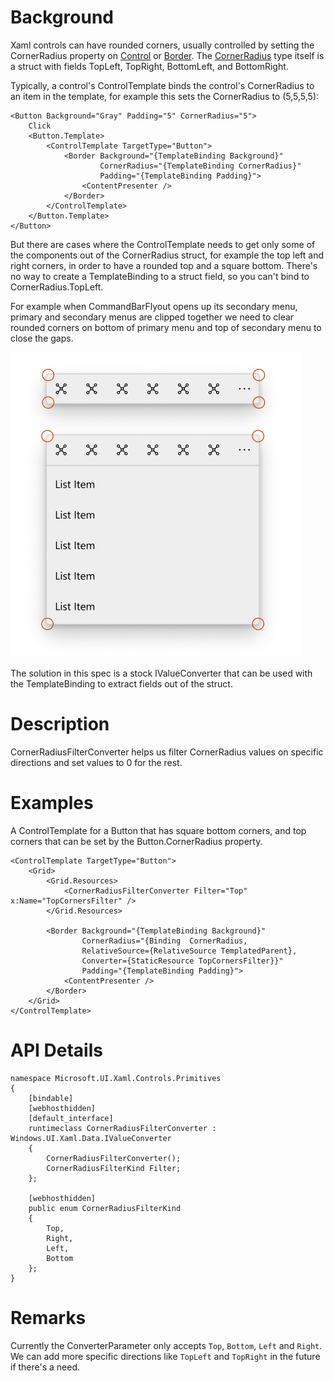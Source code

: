 # Background

Xaml controls can have rounded corners, usually controlled by setting the CornerRadius property on [Control](https://docs.microsoft.com/uwp/api/Windows.UI.Xaml.Controls.Control.CornerRadius) or [Border](https://docs.microsoft.com/uwp/api/Windows.UI.Xaml.Controls.Border.CornerRadius). The [CornerRadius](https://docs.microsoft.com/uwp/api/Windows.UI.Xaml.CornerRadius) type itself is a struct with fields TopLeft, TopRight, BottomLeft, and BottomRight.

Typically, a control's ControlTemplate binds the control's CornerRadius to an item in the template, for example this sets the CornerRadius to (5,5,5,5):

```
<Button Background="Gray" Padding="5" CornerRadius="5">
    Click
    <Button.Template>
        <ControlTemplate TargetType="Button">
            <Border Background="{TemplateBinding Background}"
                    CornerRadius="{TemplateBinding CornerRadius}"
                    Padding="{TemplateBinding Padding}">
                <ContentPresenter />
            </Border>
        </ControlTemplate>
    </Button.Template>
</Button>
```

But there are cases where the ControlTemplate needs to get only some of the components out of the CornerRadius struct, for example the top left and right corners, in order to have a rounded top and a square bottom. There's no way to create a TemplateBinding to a struct field, so you can't bind to CornerRadius.TopLeft.

For example when CommandBarFlyout opens up its secondary menu, primary and secondary menus are clipped together we need to clear rounded corners on bottom of primary menu and top of secondary menu to close the gaps.

![CommandBarFlyout CornerRadius example](images/commandbarflyout-cornerradius-example.png)

The solution in this spec is a stock IValueConverter that can be used with the TemplateBinding to extract fields out of the struct.

# Description

CornerRadiusFilterConverter helps us filter CornerRadius values on specific directions and set values to 0 for the rest.

# Examples
A ControlTemplate for a Button that has square bottom corners, and top corners that can be set by the Button.CornerRadius property.

```XAML
<ControlTemplate TargetType="Button">
    <Grid>
        <Grid.Resources>
            <CornerRadiusFilterConverter Filter="Top" x:Name="TopCornersFilter" />
        </Grid.Resources>

        <Border Background="{TemplateBinding Background}"
                CornerRadius="{Binding  CornerRadius, 
                RelativeSource={RelativeSource TemplatedParent}, 
                Converter={StaticResource TopCornersFilter}}"
                Padding="{TemplateBinding Padding}">
            <ContentPresenter />
        </Border>
    </Grid>
</ControlTemplate>
```

# API Details

```
namespace Microsoft.UI.Xaml.Controls.Primitives
{
    [bindable]
    [webhosthidden]
    [default_interface]
    runtimeclass CornerRadiusFilterConverter : Windows.UI.Xaml.Data.IValueConverter
    {
        CornerRadiusFilterConverter();
        CornerRadiusFilterKind Filter;
    };

    [webhosthidden]
    public enum CornerRadiusFilterKind
    {
        Top,
        Right,
        Left,
        Bottom
    };
}
```

# Remarks

Currently the ConverterParameter only accepts `Top`, `Bottom`, `Left` and `Right`. We can add more specific directions like `TopLeft` and `TopRight` in the future if there's a need.
